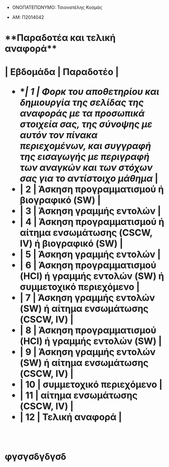 - ΟΝΟΠΑΤΕΠΩΝΥΜΟ: Τσιανατέλης Κοσμάς

- ΑΜ: Π2014042

<h1>**Παραδοτέα και τελική αναφορά**<h1>

| Εβδομάδα | Παραδοτέο |
+ **| 1 | Φορκ του αποθετηρίου και δημιουργία της σελίδας της αναφοράς με τα προσωπικά στοιχεία σας, της σύνοψης με αυτόν τον πίνακα περιεχομένων, και συγγραφή της εισαγωγής με περιγραφή των αναγκών και των στόχων σας για το αντίστοιχο μάθημα* |
+ | 2 | Άσκηση προγραμματισμού ή βιογραφικό  (SW) |
+ | 3 | Άσκηση γραμμής εντολών |
+ | 4 | Άσκηση προγραμματισμού ή αίτημα ενσωμάτωσης (CSCW, IV) ή βιογραφικό  (SW) |
+ | 5 | Άσκηση γραμμής εντολών |
+ | 6 | Άσκηση προγραμματισμού (HCI) ή γραμμής εντολών (SW) ή συμμετοχικό περιεχόμενο |
+ | 7 | Άσκηση γραμμής εντολών (SW) ή αίτημα ενσωμάτωσης (CSCW, IV) |
+ | 8 | Άσκηση προγραμματισμού (HCI) ή γραμμής εντολών (SW) |
+ | 9 | Άσκηση γραμμής εντολών (SW) ή αίτημα ενσωμάτωσης (CSCW, IV) |
+ | 10 | συμμετοχικό περιεχόμενο |
+ | 11 | αίτημα ενσωμάτωσης (CSCW, IV) |
+ | 12 | Τελική αναφορά |
<br/>
<p>φγσγσδγδγσδ</p>

